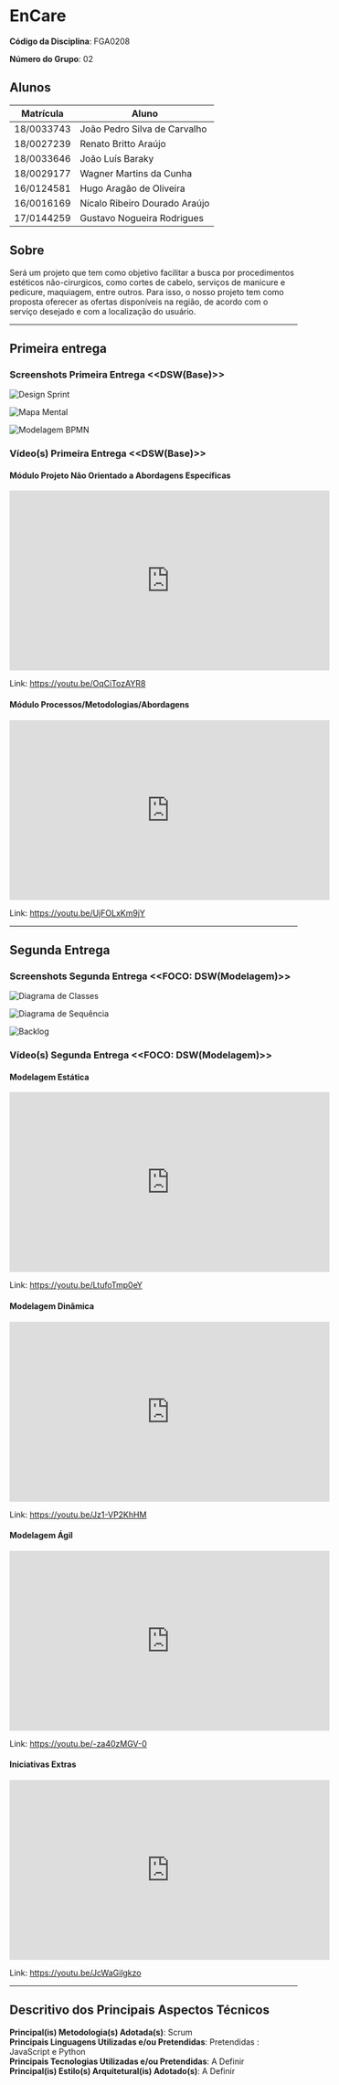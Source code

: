 # EnCare

**Código da Disciplina**: FGA0208

**Número do Grupo**: 02

## Alunos

| Matrícula  | Aluno                            |
| ---------- | -------------------------------- |
| 18/0033743 | João Pedro Silva de Carvalho     |
| 18/0027239 | Renato Britto Araújo             |
| 18/0033646 | João Luís Baraky                 |
| 18/0029177 | Wagner Martins da Cunha          |
| 16/0124581 | Hugo Aragão de Oliveira          |
| 16/0016169 | Nícalo Ribeiro Dourado Araújo    |
| 17/0144259 | Gustavo Nogueira Rodrigues       |

## Sobre

Será um projeto que tem como objetivo facilitar a busca por procedimentos estéticos não-cirurgicos, como cortes de cabelo, serviços de manicure e pedicure, maquiagem, entre outros. Para isso, o nosso projeto tem como proposta oferecer as ofertas disponíveis na região, de acordo com o serviço desejado e com a localização do usuário.

---

## Primeira entrega

### Screenshots Primeira Entrega &lt;&lt;DSW(Base)&gt;&gt;

![Design Sprint](https://raw.githubusercontent.com/UnBArqDsw2020-2/2020.2_G2_Encare/develop/docs/Base/imagens/Screenshot_design_spring.png)

![Mapa Mental](https://raw.githubusercontent.com/UnBArqDsw2020-2/2020.2_G2_Encare/develop/docs/Base/imagens/Screenshot_mapa_mental.png)

![Modelagem BPMN](https://raw.githubusercontent.com/UnBArqDsw2020-2/2020.2_G2_Encare/develop/docs/Base/imagens/Screenshot_modelagemBPMN.png)

### Vídeo(s) Primeira Entrega &lt;&lt;DSW(Base)&gt;&gt;

#### Módulo Projeto Não Orientado a Abordagens Específicas

<iframe width="560" height="315" src="https://www.youtube.com/embed/OqCiTozAYR8" frameborder="0" allow="accelerometer; autoplay; clipboard-write; encrypted-media; gyroscope; picture-in-picture" allowfullscreen></iframe>

Link: https://youtu.be/OqCiTozAYR8

#### Módulo Processos/Metodologias/Abordagens

<iframe width="560" height="315" src="https://www.youtube.com/embed/UjFOLxKm9jY" frameborder="0" allow="accelerometer; autoplay; clipboard-write; encrypted-media; gyroscope; picture-in-picture" allowfullscreen></iframe>

Link: https://youtu.be/UjFOLxKm9jY

---

## Segunda Entrega

### Screenshots Segunda Entrega &lt;&lt;FOCO: DSW(Modelagem)&gt;&gt;

![Diagrama de Classes](Modelagem/imagens/screenshot_modelagem01.png)

![Diagrama de Sequência](Modelagem/imagens/screenshot_modelagem02.png)

![Backlog](Modelagem/imagens/screenshot_modelagem03.png)

### Vídeo(s) Segunda Entrega &lt;&lt;FOCO: DSW(Modelagem)&gt;&gt;

#### Modelagem Estática

<iframe width="560" height="315" src="https://www.youtube.com/embed/LtufoTmp0eY" frameborder="0" allow="accelerometer; autoplay; clipboard-write; encrypted-media; gyroscope; picture-in-picture" allowfullscreen></iframe>

Link: https://youtu.be/LtufoTmp0eY

#### Modelagem Dinâmica

<iframe width="560" height="315" src="https://www.youtube.com/embed/Jz1-VP2KhHM" frameborder="0" allow="accelerometer; autoplay; clipboard-write; encrypted-media; gyroscope; picture-in-picture" allowfullscreen></iframe>

Link: https://youtu.be/Jz1-VP2KhHM

#### Modelagem Ágil

<iframe width="560" height="315" src="https://www.youtube.com/embed/-za40zMGV-0" frameborder="0" allow="accelerometer; autoplay; clipboard-write; encrypted-media; gyroscope; picture-in-picture" allowfullscreen></iframe>

Link: https://youtu.be/-za40zMGV-0

#### Iniciativas Extras

<iframe width="560" height="315" src="https://www.youtube.com/embed/JcWaGilgkzo" frameborder="0" allow="accelerometer; autoplay; clipboard-write; encrypted-media; gyroscope; picture-in-picture" allowfullscreen></iframe>

Link: https://youtu.be/JcWaGilgkzo

<!-- ## Screenshots Terceira Entrega <<FOCO: DSW(Padrões de Projeto)>>
Adicione 2 ou mais screenshots do projeto em termos de artefatos da Terceira Entrega.

## Vídeo(s) Terceira Entrega <<FOCO: DSW(Padrões de Projeto)>>
Adicione o(s)s vídeo(s) da Terceira Entrega.

## Screenshots Quarta Entrega (FINAL) <<FOCOS: Arquitetura & Reutilização de Software & PROJETO FINAL>>
Adicione 2 ou mais screenshots do projeto em termos de interface e/ou funcionamento.

## Vídeo(s) Quarta Entrega (FINAL) <<FOCOS: Arquitetura & Reutilização de Software & PROJETO FINAL>>
Adicione o(s)s vídeo(s) da Entrega Final. -->

---

## Descritivo dos Principais Aspectos Técnicos

**Principal(is) Metodologia(s) Adotada(s)**: Scrum<br>
**Principais Linguagens Utilizadas e/ou Pretendidas**: Pretendidas : JavaScript e Python<br>
**Principais Tecnologias Utilizadas e/ou Pretendidas**: A Definir<br>
**Principal(is) Estilo(s) Arquitetural(is) Adotado(s)**: A Definir<br>

<!-- ## O Projeto está rodando?
( ) SIM
( ) NÃO
Se SIM, insira um manual (ou um script) para auxiliar ainda mais os interessados em consultar o projeto. -->

<!-- ## Informações Complementares
Quaisquer outras informações sobre seu projeto podem ser descritas nessa seção. -->
